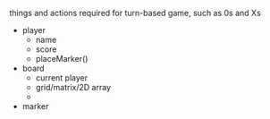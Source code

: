 things and actions required for turn-based game, such as 0s and Xs

- player
	- name
	- score
	- placeMarker()
- board
	- current player
	- grid/matrix/2D array
	- 
- marker
	